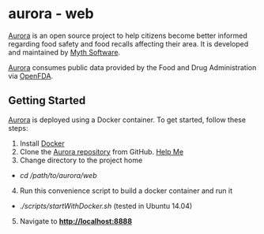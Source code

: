 # aurora - web

[Aurora](#) is an open source project to help citizens become better informed regarding food safety and food recalls affecting their area.  It is developed and maintained by [Myth Software](http://www.mythsoftware.com).

[Aurora](#) consumes public data provided by the Food and Drug Administration via [OpenFDA](https://open.fda.gov). 

## Getting Started
[Aurora](#) is deployed using a Docker container.  To get started, follow these steps:

1. Install [Docker](https://www.docker.com/)
2. Clone the [Aurora repository](https://github.com/MythSoftware/aurora) from GitHub.  [Help Me](https://help.github.com/articles/fetching-a-remote/)
3. Change directory to the project home
  - *cd /path/to/aurora/web*
4. Run this convenience script to build a docker container and run it
  - *./scripts/startWithDocker.sh* (tested in Ubuntu 14.04)
5. Navigate to **[http://localhost:8888](http://localhost:8888)**
